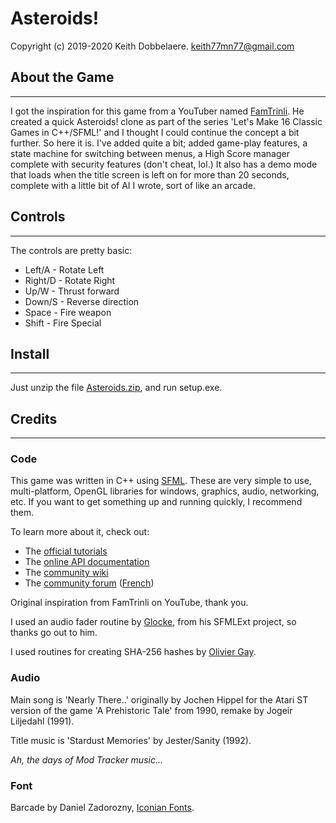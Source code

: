 # Asteroids!

Copyright (c) 2019-2020 Keith Dobbelaere. keith77mn77@gmail.com

## About the Game
___

I got the inspiration for this game from a YouTuber named [FamTrinli](https://www.youtube.com/user/FamTrinli/about).
He created a quick Asteroids! clone as part of the series
'Let's Make 16 Classic Games in C++/SFML!' and I thought I could continue the concept a bit further.  So here it is.  I've added quite a bit; added game-play features, a state machine for switching between menus, a High Score manager complete with security features (don't cheat, lol.)  It also has a demo mode that loads when the title screen is left on for more than 20 seconds, complete with a little bit of AI I wrote, sort of like an arcade.

## Controls
___

The controls are pretty basic:

* Left/A - Rotate Left
* Right/D - Rotate Right
* Up/W - Thrust forward
* Down/S - Reverse direction
* Space - Fire weapon
* Shift - Fire Special

## Install
___

Just unzip the file [Asteroids.zip](https://drive.google.com/open?id=1NCESfHLji6kIfTpbsPTraq-8yNk3s2Fr), and run setup.exe.

## Credits
___

### Code

This game was written in C++ using [SFML](https://www.sfml-dev.org/).  These are very simple to use, multi-platform, OpenGL libraries for windows, graphics, audio, networking, etc.
If you want to get something up and running quickly, I recommend them.

To learn more about it, check out: 

  * The [official tutorials](https://www.sfml-dev.org/tutorials/)
  * The [online API documentation](https://www.sfml-dev.org/documentation/)
  * The [community wiki](https://github.com/SFML/SFML/wiki/)
  * The [community forum](https://en.sfml-dev.org/forums/) ([French](https://fr.sfml-dev.org/forums/))

Original inspiration from FamTrinli on YouTube, thank you.

I used an audio fader routine by [Glocke](https://github.com/cgloeckner/), from his SFMLExt project, so thanks go out to him.

I used routines for creating SHA-256 hashes by [Olivier Gay](http://www.ouah.org/ogay/sha2/).

### Audio

Main song is 'Nearly There..' originally by Jochen Hippel for the Atari ST version of the game 'A Prehistoric Tale' from 1990, remake by Jogeir Liljedahl (1991).

Title music is 'Stardust Memories' by Jester/Sanity (1992).

_Ah, the days of Mod Tracker music..._

### Font

Barcade by Daniel Zadorozny, [Iconian Fonts](http://www.iconian.com/).
